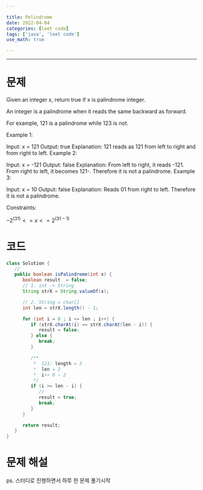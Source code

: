 ```yaml
---

title: Pelindrome 
date: 2022-04-04
categories: [leet code]  
tags: ['java', 'leet code']  
use_math: true

---
```


***
# 문제

Given an integer x, return true if x is palindrome integer.

An integer is a palindrome when it reads the same backward as forward.

For example, 121 is a palindrome while 123 is not.


Example 1:

Input: x = 121
Output: true
Explanation: 121 reads as 121 from left to right and from right to left.
Example 2:

Input: x = -121
Output: false
Explanation: From left to right, it reads -121. From right to left, it becomes 121-. Therefore it is not a palindrome.
Example 3:

Input: x = 10
Output: false
Explanation: Reads 01 from right to left. Therefore it is not a palindrome.


Constraints:

$-2^(31) <= x <= 2^(31 - 1)$

# 코드

```java
class Solution {
   //
   public boolean isPalindrome(int x) {
      boolean result  = false;
      // 1. int -> String
      String strX = String.valueOf(x);

      // 2. String = char[]
      int len = strX.length() - 1;

      for (int i = 0 ; i <= len ; i++) {
         if (strX.charAt(i) == strX.charAt(len - i)) {
            result = false;
         } else {
            break;
         }

         /**
          *  121: length = 3
          *  len = 2
          *  i++ 0 ~ 2
          */
         if (i >= len - i) {
            //
            result = true;
            break;
         }
      }

      return result;
   }
}
```

# 문제 해설

ps. 스터디로 진행하면서 하루 한 문제 풀기시작
